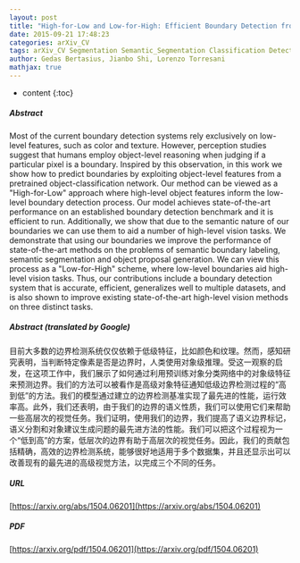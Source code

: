 ```yaml
---
layout: post
title: "High-for-Low and Low-for-High: Efficient Boundary Detection from Deep Object Features and its Applications to High-Level Vision"
date: 2015-09-21 17:48:23
categories: arXiv_CV
tags: arXiv_CV Segmentation Semantic_Segmentation Classification Detection
author: Gedas Bertasius, Jianbo Shi, Lorenzo Torresani
mathjax: true
---
```


* content
{:toc}

##### Abstract
Most of the current boundary detection systems rely exclusively on low-level features, such as color and texture. However, perception studies suggest that humans employ object-level reasoning when judging if a particular pixel is a boundary. Inspired by this observation, in this work we show how to predict boundaries by exploiting object-level features from a pretrained object-classification network. Our method can be viewed as a "High-for-Low" approach where high-level object features inform the low-level boundary detection process. Our model achieves state-of-the-art performance on an established boundary detection benchmark and it is efficient to run. Additionally, we show that due to the semantic nature of our boundaries we can use them to aid a number of high-level vision tasks. We demonstrate that using our boundaries we improve the performance of state-of-the-art methods on the problems of semantic boundary labeling, semantic segmentation and object proposal generation. We can view this process as a "Low-for-High" scheme, where low-level boundaries aid high-level vision tasks. Thus, our contributions include a boundary detection system that is accurate, efficient, generalizes well to multiple datasets, and is also shown to improve existing state-of-the-art high-level vision methods on three distinct tasks.

##### Abstract (translated by Google)
目前大多数的边界检测系统仅仅依赖于低级特征，比如颜色和纹理。然而，感知研究表明，当判断特定像素是否是边界时，人类使用对象级推理。受这一观察的启发，在这项工作中，我们展示了如何通过利用预训练对象分类网络中的对象级特征来预测边界。我们的方法可以被看作是高级对象特征通知低级边界检测过程的“高到低”的方法。我们的模型通过建立的边界检测基准实现了最先进的性能，运行效率高。此外，我们还表明，由于我们的边界的语义性质，我们可以使用它们来帮助一些高层次的视觉任务。我们证明，使用我们的边界，我们提高了语义边界标记，语义分割和对象建议生成问题的最先进方法的性能。我们可以把这个过程视为一个“低到高”的方案，低层次的边界有助于高层次的视觉任务。因此，我们的贡献包括精确，高效的边界检测系统，能够很好地适用于多个数据集，并且还显示出可以改善现有的最先进的高级视觉方法，以完成三个不同的任务。

##### URL
[https://arxiv.org/abs/1504.06201](https://arxiv.org/abs/1504.06201)

##### PDF
[https://arxiv.org/pdf/1504.06201](https://arxiv.org/pdf/1504.06201)


